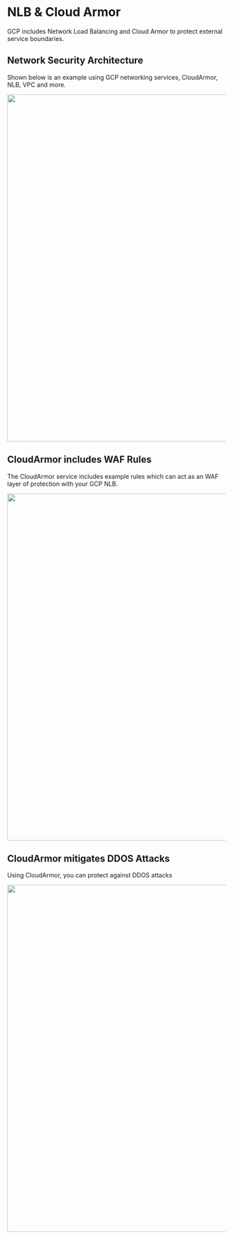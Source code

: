 # NLB & Cloud Armor

GCP includes Network Load Balancing and Cloud Armor to protect external service boundaries.

## Network Security Architecture 

Shown below is an example using GCP networking services, CloudArmor, NLB, VPC and more.

<img src="https://github.com/lynnlangit/gcp-essentials/blob/master/7_sample_data/images/Network-Security-Arch.png" width=800>

## CloudArmor includes WAF Rules

The CloudArmor service includes example rules which can act as an WAF layer of protection with your GCP NLB.

<img src="https://github.com/lynnlangit/gcp-essentials/blob/master/7_sample_data/images/CloudArmor-WAF.png" width=800>

## CloudArmor mitigates DDOS Attacks

Using CloudArmor, you can protect against DDOS attacks

<img src="https://github.com/lynnlangit/gcp-essentials/blob/master/7_sample_data/images/CloudArmor-DDOS.png" width=800>

